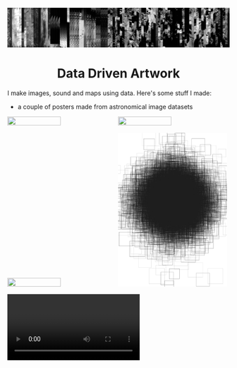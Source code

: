![](/banner.PNG)


<h1 align="center"> 
Data Driven Artwork
</h1>

I make images, sound and maps using data. Here's some stuff I made:

- a couple of posters made from astronomical image datasets

<img src="posterfinal.webp"  width="49%" height="20%"> <img src="sortgridnew.jpg"  width="49%" height="20%">

<img src="cloudeq.jpg"  width="49%" height="20%"> <img src="tarkos.PNG"  width="49%" height="20%">


![](MORPH.mp4)
